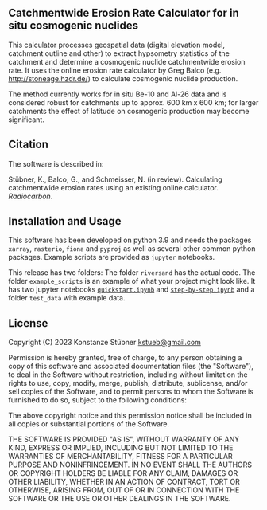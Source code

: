 Catchmentwide Erosion Rate Calculator for in situ cosmogenic nuclides 
---------------------------------------------------------------------

This calculator processes geospatial data (digital elevation model, catchment
outline and other) to extract hypsometry statistics of the catchment and
determine a cosmogenic nuclide catchmentwide erosion rate. It uses the online
erosion rate calculator by Greg Balco (e.g. http://stoneage.hzdr.de/) to
calculate cosmogenic nuclide production.

The method currently works for in situ Be-10 and Al-26 data and is considered
robust for catchments up to approx. 600 km x 600 km; for larger catchments
the effect of latitude on cosmogenic production may become significant.

Citation
--------

The software is described in:

Stübner, K., Balco, G., and Schmeisser, N. (in review). Calculating catchmentwide erosion rates using an existing online calculator. *Radiocarbon*. 

Installation and Usage
----------------------

This software has been developed on python 3.9 and needs the packages
`xarray`, `rasterio`, `fiona` and `pyproj` as well as several other common
python packages. Example scripts are provided as `jupyter` notebooks.

This release has two folders: The folder `riversand` has the
actual code. The folder `example_scripts` is an example of what your project might look
like. It has two jupyter notebooks [`quickstart.ipynb`](https://github.com/kstueb/catchmentwide_erosion_rates/blob/main/riversand/example_scripts/quickstart.ipynb) and
[`step-by-step.ipynb`](https://github.com/kstueb/catchmentwide_erosion_rates/blob/main/riversand/example_scripts/step-by-step.ipynb)
and a folder `test_data` with example data.


License
-------

Copyright (C) 2023 Konstanze Stübner <kstueb@gmail.com>

Permission is hereby granted, free of charge, to any person obtaining a copy
of this software and associated documentation files (the "Software"), to deal
in the Software without restriction, including without limitation the rights
to use, copy, modify, merge, publish, distribute, sublicense, and/or sell
copies of the Software, and to permit persons to whom the Software is
furnished to do so, subject to the following conditions:

The above copyright notice and this permission notice shall be included in all
copies or substantial portions of the Software.

THE SOFTWARE IS PROVIDED "AS IS", WITHOUT WARRANTY OF ANY KIND, EXPRESS OR
IMPLIED, INCLUDING BUT NOT LIMITED TO THE WARRANTIES OF MERCHANTABILITY,
FITNESS FOR A PARTICULAR PURPOSE AND NONINFRINGEMENT. IN NO EVENT SHALL THE
AUTHORS OR COPYRIGHT HOLDERS BE LIABLE FOR ANY CLAIM, DAMAGES OR OTHER
LIABILITY, WHETHER IN AN ACTION OF CONTRACT, TORT OR OTHERWISE, ARISING FROM,
OUT OF OR IN CONNECTION WITH THE SOFTWARE OR THE USE OR OTHER DEALINGS IN THE
SOFTWARE.
